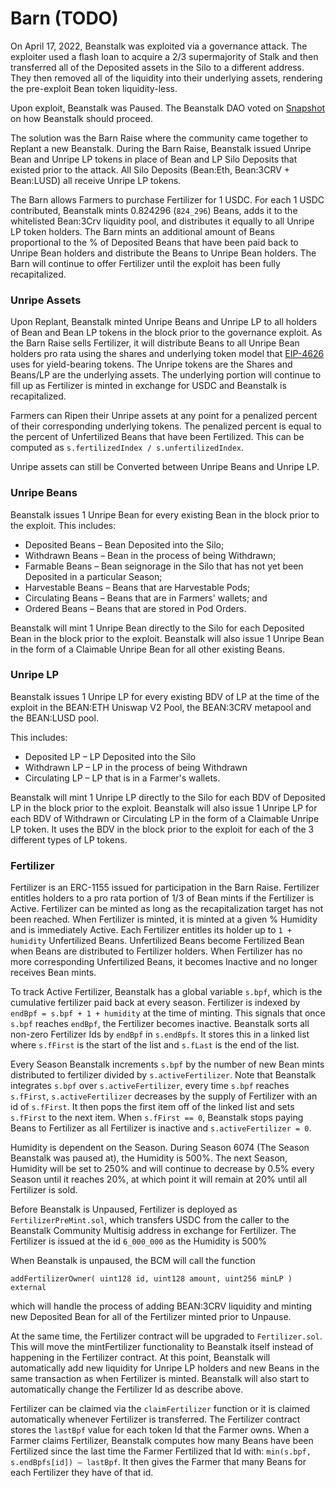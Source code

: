 # Barn (TODO)

On April 17, 2022, Beanstalk was exploited via a governance attack. The exploiter used a flash loan to acquire a 2/3 supermajority of Stalk and then transferred all of the Deposited assets in the Silo to a different address. They then removed all of the liquidity into their underlying assets, rendering the pre-exploit Bean token liquidity-less.&#x20;

Upon exploit, Beanstalk was Paused. The Beanstalk DAO voted on [Snapshot](https://snapshot.org/#/beanstalkdao.eth/) on how Beanstalk should proceed.

The solution was the Barn Raise where the community came together to Replant a new Beanstalk. During the Barn Raise, Beanstalk issued Unripe Bean and Unripe LP tokens in place of Bean and LP Silo Deposits that existed prior to the attack. All Silo Deposits (Bean:Eth, Bean:3CRV + Bean:LUSD) all receive Unripe LP tokens.&#x20;

The Barn allows Farmers to purchase Fertilizer for 1 USDC. For each 1 USDC contributed, Beanstalk mints 0.824296 (`824_296`) Beans, adds it to the whitelisted Bean:3Crv liquidity pool, and distributes it equally to all Unripe LP token holders. The Barn mints an additional amount of Beans proportional to the % of Deposited Beans that have been paid back to Unripe Bean holders and distribute the Beans to Unripe Bean holders. The Barn will continue to offer Fertilizer until the exploit has been fully recapitalized.

### **Unripe Assets**

Upon Replant, Beanstalk minted Unripe Beans and Unripe LP to all holders of Bean and Bean LP tokens in the block prior to the governance exploit. As the Barn Raise sells Fertilizer, it will distribute Beans to all Unripe Bean holders pro rata using the shares and underlying token model that [EIP-4626](https://eips.ethereum.org/EIPS/eip-4626) uses for yield-bearing tokens. The Unripe tokens are the Shares and Beans/LP are the underlying assets. The underlying portion will continue to fill up as Fertilizer is minted in exchange for USDC and Beanstalk is recapitalized.

Farmers can Ripen their Unripe assets at any point for a penalized percent of their corresponding underlying tokens. The penalized percent is equal to the percent of Unfertilized Beans that have been Fertilized. This can be computed as `s.fertilizedIndex / s.unfertilizedIndex`.

Unripe assets can still be Converted between Unripe Beans and Unripe LP.

### Unripe Beans

Beanstalk issues 1 Unripe Bean for every existing Bean in the block prior to the exploit. This includes:

* Deposited Beans – Bean Deposited into the Silo;
* Withdrawn Beans – Bean in the process of being Withdrawn;
* Farmable Beans – Bean seignorage in the Silo that has not yet been Deposited in a particular Season;
* Harvestable Beans – Beans that are Harvestable Pods;
* Circulating Beans – Beans that are in Farmers' wallets; and
* Ordered Beans – Beans that are stored in Pod Orders.

Beanstalk will mint 1 Unripe Bean directly to the Silo for each Deposited Bean in the block prior to the exploit. Beanstalk will also issue 1 Unripe Bean in the form of a Claimable Unripe Bean for all other existing Beans.

### Unripe LP

Beanstalk issues 1 Unripe LP for every existing BDV of LP at the time of the exploit in the BEAN:ETH Uniswap V2 Pool, the BEAN:3CRV metapool and the BEAN:LUSD pool.&#x20;

This includes:

* Deposited LP – LP Deposited into the Silo
* Withdrawn LP – LP in the process of being Withdrawn
* Circulating LP – LP that is in a Farmer's wallets.

Beanstalk will mint 1 Unripe LP directly to the Silo for each BDV of Deposited LP in the block prior to the exploit. Beanstalk will also issue 1 Unripe LP for each BDV of Withdrawn or Circulating LP in the form of a Claimable Unripe LP token. It uses the BDV in the block prior to the exploit for each of the 3 different types of LP tokens.

### Fertilizer

Fertilizer is an ERC-1155 issued for participation in the Barn Raise. Fertilizer entitles holders to a pro rata portion of 1/3 of Bean mints if the Fertilizer is Active. Fertilizer can be minted as long as the recapitalization target has not been reached. When Fertilizer is minted, it is minted at a given % Humidity and is immediately Active. Each Fertilizer entitles its holder up to `1 + humidity` Unfertilized Beans. Unfertilized Beans become Fertilized Bean when Beans are distributed to Fertilizer holders. When Fertilizer has no more corresponding Unfertilized Beans, it becomes Inactive and no longer receives Bean mints.&#x20;

To track Active Fertilizer, Beanstalk has a global variable `s.bpf`, which is the cumulative fertilizer paid back at every season. Fertilizer is indexed by `endBpf = s.bpf + 1 + humidity` at the time of minting. This signals that once `s.bpf` reaches `endBpf`, the Fertilizer becomes inactive. Beanstalk sorts all non-zero Fertilizer Ids by `endBpf` in `s.endBpfs`. It stores this in a linked list where `s.fFirst` is the start of the list and `s.fLast` is the end of the list.&#x20;

Every Season Beanstalk increments `s.bpf` by the number of new Bean mints distributed to fertilizer divided by `s.activeFertilizer`. Note that Beanstalk integrates `s.bpf` over `s.activeFertilizer`, every time `s.bpf` reaches `s.fFirst`, `s.activeFertilizer` decreases by the supply of Fertilizer with an id of `s.fFirst`. It then pops the first item off of the linked list and sets `s.fFirst` to the next item. When `s.fFirst == 0`, Beanstalk stops paying Beans to Fertilizer as all Fertilizer is inactive and `s.activeFertilizer = 0`.

Humidity is dependent on the Season. During Season 6074 (The Season Beanstalk was paused at), the Humidity is 500%. The next Season, Humidity will be set to 250% and will continue to decrease by 0.5% every Season until it reaches 20%, at which point it will remain at 20% until all Fertilizer is sold.

Before Beanstalk is Unpaused, Fertilizer is deployed as `FertilizerPreMint.sol`, which transfers USDC from the caller to the Beanstalk Community Multisig address in exchange for Fertilizer. The Fertilizer is issued at the id `6_000_000` as the Humidity is 500%

When Beanstalk is unpaused, the BCM will call the function

`addFertilizerOwner( uint128 id, uint128 amount, uint256 minLP ) external`

which will handle the process of adding BEAN:3CRV liquidity and minting new Deposited Bean for all of the Fertilizer minted prior to Unpause.

At the same time, the Fertilizer contract will be upgraded to `Fertilizer.sol`.  This will move the mintFertilizer functionality to Beanstalk itself instead of happening in the Fertilizer contract. At this point, Beanstalk will automatically add new liquidity for Unripe LP holders and new Beans in the same transaction as when Fertilizer is minted. Beanstalk will also start to automatically change the Fertilizer Id as describe above.

Fertilizer can be claimed via the `claimFertilizer` function or it is claimed automatically whenever Fertilizer is transferred. The Fertilizer contract stores the `lastBpf` value for each token Id that the Farmer owns. When a Farmer claims Fertilizer, Beanstalk computes how many Beans have been Fertilized since the last time the Farmer Fertilized that Id with: `min(s.bpf, s.endBpfs[id]) – lastBpf`. It then gives the Farmer that many Beans for each Fertilizer they have of that id.

